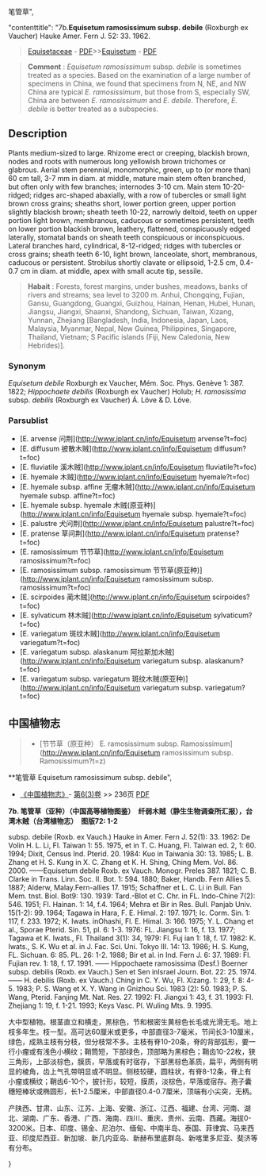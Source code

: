 笔管草",

 

  "contenttitle": "7b.**Equisetum ramosissimum subsp. debile** (Roxburgh ex Vaucher) Hauke Amer. Fern J. 52: 33. 1962.

> [Equisetaceae](http://www.iplant.cn/info/Equisetaceae?t=foc) - [PDF](http://www.iplant.cn/foc/pdf/Equisetaceae.pdf)>>[Equisetum](http://www.iplant.cn/info/Equisetum?t=foc) - [PDF](http://www.iplant.cn/foc/pdf/Equisetum.pdf)

> **Comment** : 
> *Equisetum ramosissimum* subsp. *debile* is sometimes treated as a species. Based on the examination of a large number of specimens in China, we found that specimens from N, NE, and NW China are typical *E. ramosissimum*, but those from S, especially SW, China are between *E. ramosissimum* and *E. debile*. Therefore, *E. debile* is better treated as a subspecies.

## Description

Plants medium-sized to large. Rhizome erect or creeping, blackish brown, nodes and roots with numerous long yellowish brown trichomes or glabrous. Aerial stem perennial, monomorphic, green, up to (or more than) 60 cm tall, 3-7 mm in diam. at middle, mature main stem often branched, but often only with few branches; internodes 3-10 cm. Main stem 10-20-ridged; ridges arc-shaped abaxially, with a row of tubercles or small light brown cross grains; sheaths short, lower portion green, upper portion slightly blackish brown; sheath teeth 10-22, narrowly deltoid, teeth on upper portion light brown, membranous, caducous or sometimes persistent, teeth on lower portion blackish brown, leathery, flattened, conspicuously edged laterally, stomatal bands on sheath teeth conspicuous or inconspicuous. Lateral branches hard, cylindrical, 8-12-ridged; ridges with tubercles or cross grains; sheath teeth 6-10, light brown, lanceolate, short, membranous, caducous or persistent. Strobilus shortly clavate or ellipsoid, 1-2.5 cm, 0.4-0.7 cm in diam. at middle, apex with small acute tip, sessile.

> **Habait** : 
> Forests, forest margins, under bushes, meadows, banks of rivers and streams; sea level to 3200 m. Anhui, Chongqing, Fujian, Gansu, Guangdong, Guangxi, Guizhou, Hainan, Henan, Hubei, Hunan, Jiangsu, Jiangxi, Shaanxi, Shandong, Sichuan, Taiwan, Xizang, Yunnan, Zhejiang [Bangladesh, India, Indonesia, Japan, Laos, Malaysia, Myanmar, Nepal, New Guinea, Philippines, Singapore, Thailand, Vietnam; S Pacific islands (Fiji, New Caledonia, New Hebrides)].

### Synonym
*Equisetum debile* Roxburgh ex Vaucher, Mém. Soc. Phys. Genève 1: 387. 1822; *Hippochaete debilis* (Roxburgh ex Vaucher) Holub; *H. ramosissima* subsp. *debilis* (Roxburgh ex Vaucher) Á. Löve & D. Löve.

### Parsublist

* [E.  arvense  问荆](http://www.iplant.cn/info/Equisetum arvense?t=foc)
* [E.  diffusum  披散木贼](http://www.iplant.cn/info/Equisetum diffusum?t=foc)
* [E.  fluviatile  溪木贼](http://www.iplant.cn/info/Equisetum fluviatile?t=foc)
* [E.  hyemale  木贼](http://www.iplant.cn/info/Equisetum hyemale?t=foc)
* [E.  hyemale subsp. affine  无瘤木贼](http://www.iplant.cn/info/Equisetum hyemale subsp. affine?t=foc)
* [E.  hyemale subsp. hyemale  木贼(原亚种)](http://www.iplant.cn/info/Equisetum hyemale subsp. hyemale?t=foc)
* [E.  palustre  犬问荆](http://www.iplant.cn/info/Equisetum palustre?t=foc)
* [E.  pratense  草问荆](http://www.iplant.cn/info/Equisetum pratense?t=foc)
* [E.  ramosissimum  节节草](http://www.iplant.cn/info/Equisetum ramosissimum?t=foc)
* [E.  ramosissimum subsp. ramosissimum  节节草(原亚种)](http://www.iplant.cn/info/Equisetum ramosissimum subsp. ramosissimum?t=foc)
* [E.  scirpoides  蔺木贼](http://www.iplant.cn/info/Equisetum scirpoides?t=foc)
* [E.  sylvaticum  林木贼](http://www.iplant.cn/info/Equisetum sylvaticum?t=foc)
* [E.  variegatum  斑纹木贼](http://www.iplant.cn/info/Equisetum variegatum?t=foc)
* [E.  variegatum subsp. alaskanum  阿拉斯加木贼](http://www.iplant.cn/info/Equisetum variegatum subsp. alaskanum?t=foc)
* [E.  variegatum subsp. variegatum  斑纹木贼(原亚种)](http://www.iplant.cn/info/Equisetum variegatum subsp. variegatum?t=foc)

## 中国植物志

> * [节节草（原亚种）  E.  ramosissimum subsp. Ramosissimum](http://www.iplant.cn/info/Equisetum ramosissimum subsp. Ramosissimum?t=z)

**笔管草 Equisetum ramosissimum subsp. debile",

* [《中国植物志》](http://www.iplant.cn/frps)- [第6(3)卷](http://www.iplant.cn/frps/vol/6(3)) >> 236页 [PDF](http://www.iplant.cn/frps/pdf/6(3)/236.pdf)

**7b. 笔管草（亚种）（中国高等植物图鉴）　纤弱木贼（静生生物调查所汇报），台湾木贼（台湾植物志）　图版72: 1-2**

subsp. debile (Roxb. ex Vauch.) Hauke in Amer. Fern J. 52(1): 33. 1962: De Volin H. L. Li, Fl. Taiwan 1: 55. 1975, et in T. C. Huang, Fl. Taiwan ed. 2, 1: 60. 1994; Dixit, Census Ind. Pterid. 20. 1984: Kuo in Taiwania 30: 13. 1985; L. B. Zhang et H. S. Kung in X. C. Zhang et K. H. Shing, Ching Mem. Vol. 86. 2000. ——Equisetum debile Roxb. ex Vauch. Monogr. Preles 387. 1821; C. B. Clarke in Trans. Linn. Soc. II. Bot. 1: 594. 1880; Baker, Handb. Fern Allies 5. 1887; Alderw, Malay.Fern-allies 17. 1915; Schaffner et L. C. Li in Bull. Fan Mem. tnst. Biol. Bot9: 130. 1939: Tard.-Blot et C. Chr. in FL. Indo-Chine 7(2): 546. 1951; Fl. Hainan. 1: 14, f.4. 1964; Mehra et Bir in Res. Bull. Panjab Univ. 15(1-2): 99. 1964; Tagawa in Hara, F. E. Himal. 2: 197. 1971; Ic. Corm. Sin. 1: 117, f. 233. 1972; K. Iwats. inOhashi, Fl. E. Himal. 3: 166. 1975; Y. L. Chang et al., Sporae Pterid. Sin. 51, pl. 6: 1-3. 1976: FL. Jiangsu 1: 16, f. 13. 1977; Tagawa et K. Iwats., Fl. Thailand 3(1): 34, 1979: Fl. Fuj ian 1: 18, f. 17. 1982: K. Iwats., S. K. Wu et al. in J. Fac. Sci. Uni. Tokyo III. 14: 13. 1986; H. S. Kung, FL. Sichuan. 6: 85. PL. 26: 1-2. 1988; Bir et al. in Ind. Fern J. 6: 37. 1989: Fl. Fujian rev. 1: 18, f. 17. 1991. —— Hippochaete ramosissima (Desf.) Boerner subsp. debilis (Roxb. ex Vauch.) Sen et Sen inIsrael Journ. Bot. 22: 25. 1974. —— H. debilis (Roxb. ex Vauch.) Ching in C. Y. Wu, Fl. Xizang. 1: 29, f. 8: 4-5. 1983; P. S. Wang et X. Y. Wang in Gnizhou Sci. 1983 (2): 50. 1983; P. S. Wang, Pterid. Fanjing Mt. Nat. Res. 27. 1992: Fl. Jiangxi 1: 43, f. 31. 1993: Fl. Zhejiang 1: 19, f. 1-21. 1993; Keys Vasc. Pl. Wuling Mts. 9. 1995.

大中型植物。根茎直立和横走，黑棕色，节和根密生黄棕色长毛或光滑无毛。地上枝多年生。枝一型。高可达60厘米或更多，中部直径3-7毫米，节间长3-10厘米，绿色，成熟主枝有分枝，但分枝常不多。主枝有脊10-20条，脊的背部弧形，要一行小瘤或有浅色小横纹；鞘筒短，下部绿色，顶部略为黑棕色；鞘齿10-22枚，狭三角形，上部淡棕色，膜质，早落或有时宿存，下部黑棕色革质，扁平，两侧有明显的棱角，齿上气孔带明显或不明显。侧枝较硬，圆柱状，有脊8-12条，脊上有小瘤或横纹；鞘齿6-10个，披针形，较短，膜质，淡棕色，早落或宿存。孢子囊穗短棒状或椭圆形，长1-2.5厘米，中部直径0.4-0.7厘米，顶端有小尖突，无柄。

产陕西、甘肃、山东、江苏、上海、安徽、浙江、江西、福建、台湾、河南、湖北、湖南、广东、香港、广西、海南、四川、重庆、贵州、云南、西藏。海拔0-3200米。日本、印度、锡金、尼泊尔、缅甸、中南半岛、泰国、菲律宾、马来西亚、印度尼西亚、新加坡、新几内亚岛、新赫布里底群岛、新喀里多尼亚、斐济等有分布。

}
